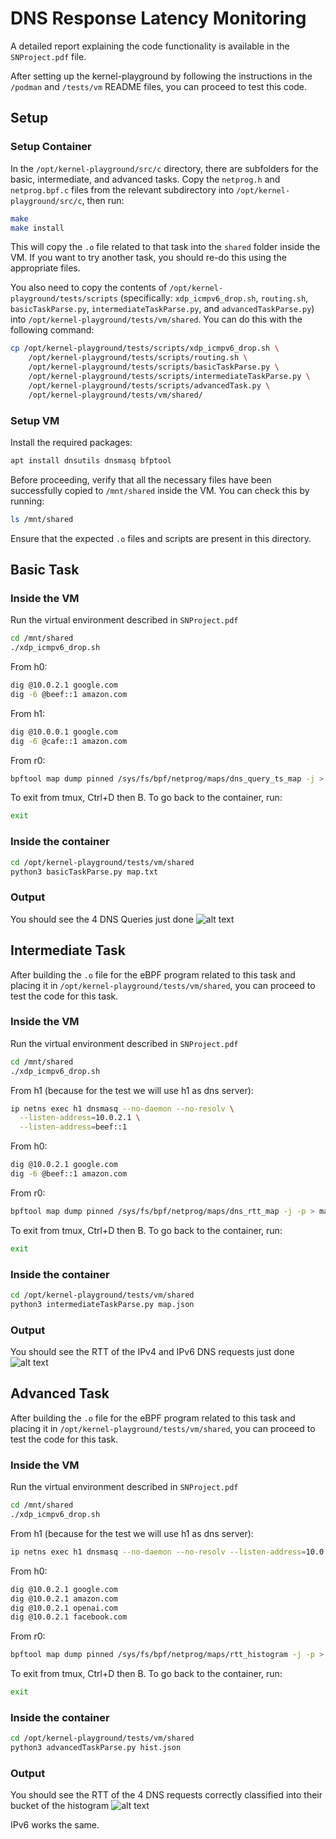 # DNS Response Latency Monitoring

A detailed report explaining the code functionality is available in the `SNProject.pdf` file.

After setting up the kernel-playground by following the instructions in the `/podman` and `/tests/vm` README files, you can proceed to test this code.

## Setup 



### Setup Container

In the `/opt/kernel-playground/src/c` directory, there are subfolders for the basic, intermediate, and advanced tasks. Copy the `netprog.h` and `netprog.bpf.c` files from the relevant subdirectory into `/opt/kernel-playground/src/c`, then run:

```sh
make
make install
```

This will copy the `.o` file related to that task into the `shared` folder inside the VM. If you want to try another task, you should re-do this using the appropriate files.

You also need to copy the contents of `/opt/kernel-playground/tests/scripts` (specifically: `xdp_icmpv6_drop.sh`, `routing.sh`, `basicTaskParse.py`, `intermediateTaskParse.py`, and `advancedTaskParse.py`) into `/opt/kernel-playground/tests/vm/shared`. You can do this with the following command:

```sh
cp /opt/kernel-playground/tests/scripts/xdp_icmpv6_drop.sh \
    /opt/kernel-playground/tests/scripts/routing.sh \
    /opt/kernel-playground/tests/scripts/basicTaskParse.py \
    /opt/kernel-playground/tests/scripts/intermediateTaskParse.py \
    /opt/kernel-playground/tests/scripts/advancedTask.py \
    /opt/kernel-playground/tests/vm/shared/
```

### Setup VM

Install the required packages:

```sh
apt install dnsutils dnsmasq bfptool
```

Before proceeding, verify that all the necessary files have been successfully copied to `/mnt/shared` inside the VM. You can check this by running:

```sh
ls /mnt/shared
```

Ensure that the expected `.o` files and scripts are present in this directory.


## Basic Task

### Inside the VM

Run the virtual environment described in `SNProject.pdf`

```sh
cd /mnt/shared
./xdp_icmpv6_drop.sh
```

From h0:
```sh
dig @10.0.2.1 google.com
dig -6 @beef::1 amazon.com
```

From h1:

```sh
dig @10.0.0.1 google.com
dig -6 @cafe::1 amazon.com
```

From r0:
```sh
bpftool map dump pinned /sys/fs/bpf/netprog/maps/dns_query_ts_map -j > map.txt
```

To exit from tmux, Ctrl+D then B. To go back to the container, run:
```sh
exit
```

### Inside the container
```sh
cd /opt/kernel-playground/tests/vm/shared
python3 basicTaskParse.py map.txt
```

### Output
You should see the 4 DNS Queries just done
![alt text](basicTask.png)

## Intermediate Task
After building the `.o` file for the eBPF program related to this task and placing it in `/opt/kernel-playground/tests/vm/shared`, you can proceed to test the code for this task.

### Inside the VM

Run the virtual environment described in `SNProject.pdf`

```sh
cd /mnt/shared
./xdp_icmpv6_drop.sh
```
From h1 (because for the test we will use h1 as dns server):

```sh
ip netns exec h1 dnsmasq --no-daemon --no-resolv \
  --listen-address=10.0.2.1 \
  --listen-address=beef::1
```

From h0:
```sh
dig @10.0.2.1 google.com
dig -6 @beef::1 amazon.com
```

From r0:
```sh
bpftool map dump pinned /sys/fs/bpf/netprog/maps/dns_rtt_map -j -p > map.json
```

To exit from tmux, Ctrl+D then B. To go back to the container, run:
```sh
exit
```

### Inside the container
```sh
cd /opt/kernel-playground/tests/vm/shared
python3 intermediateTaskParse.py map.json
```

### Output
You should see the RTT of the IPv4 and IPv6 DNS requests just done
![alt text](intermediateTask.png)



## Advanced Task
After building the `.o` file for the eBPF program related to this task and placing it in `/opt/kernel-playground/tests/vm/shared`, you can proceed to test the code for this task.

### Inside the VM

Run the virtual environment described in `SNProject.pdf`

```sh
cd /mnt/shared
./xdp_icmpv6_drop.sh
```
From h1 (because for the test we will use h1 as dns server):

```sh
ip netns exec h1 dnsmasq --no-daemon --no-resolv --listen-address=10.0.2.1 
```

From h0:
```sh
dig @10.0.2.1 google.com
dig @10.0.2.1 amazon.com
dig @10.0.2.1 openai.com
dig @10.0.2.1 facebook.com
```
From r0:
```sh
bpftool map dump pinned /sys/fs/bpf/netprog/maps/rtt_histogram -j -p > hist.json
```


To exit from tmux, Ctrl+D then B. To go back to the container, run:
```sh
exit
```

### Inside the container
```sh
cd /opt/kernel-playground/tests/vm/shared
python3 advancedTaskParse.py hist.json
```

### Output
You should see the RTT of the 4 DNS requests correctly classified into their bucket of the histogram
![alt text](advancedTask.png)


IPv6 works the same.